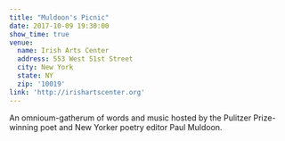 ```yaml
---
title: "Muldoon's Picnic"
date: 2017-10-09 19:30:00
show_time: true
venue:
  name: Irish Arts Center
  address: 553 West 51st Street
  city: New York
  state: NY
  zip: '10019'
link: 'http://irishartscenter.org'
---
```



An omnioum-gatherum of words and music hosted by the Pulitzer Prize-winning poet and New Yorker poetry editor Paul Muldoon.